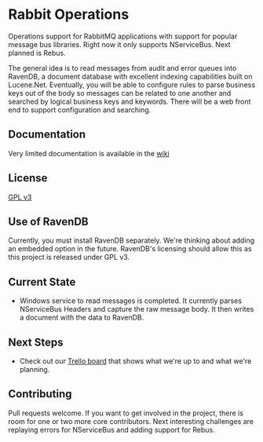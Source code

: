 # Rabbit Operations

Operations support for RabbitMQ applications with support for popular
message bus libraries.  Right now it only supports NServiceBus.  Next
planned is Rebus.

The general idea is to read messages from audit and error queues into
RavenDB, a document database with excellent indexing capabilities built
on Lucene.Net. Eventually, you will be able to configure rules to parse business
keys out of the body so messages can be related to one another and searched
by logical business keys and keywords. There will be a web front end
to support configuration and searching.

## Documentation

Very limited documentation is available in the [wiki](https://github.com/SouthsideSoftware/RabbitOperations/wiki)

## License

[GPL v3](http://www.gnu.org/licenses/gpl-3.0.txt)

## Use of RavenDB

Currently, you must install RavenDB separately. We're thinking about adding
an embedded option in the future. RavenDB's licensing should
allow this as this project is released under GPL v3.

## Current State
* Windows service to read messages is completed. It currently parses
NServiceBus Headers and capture the raw message body. It then writes
a document with the data to RavenDB.

## Next Steps
* Check out our [Trello board](https://trello.com/b/m0ZLn5d7/rabbitoperations) that shows what we're up to and what
we're planning.

## Contributing

Pull requests welcome. If you want to get involved in the project,
there is room for one or two more core contributors. Next interesting
challenges are replaying errors for NServiceBus and adding support
for Rebus.
